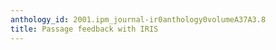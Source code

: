 ```yaml
---
anthology_id: 2001.ipm_journal-ir0anthology0volumeA37A3.8
title: Passage feedback with IRIS
---
```

